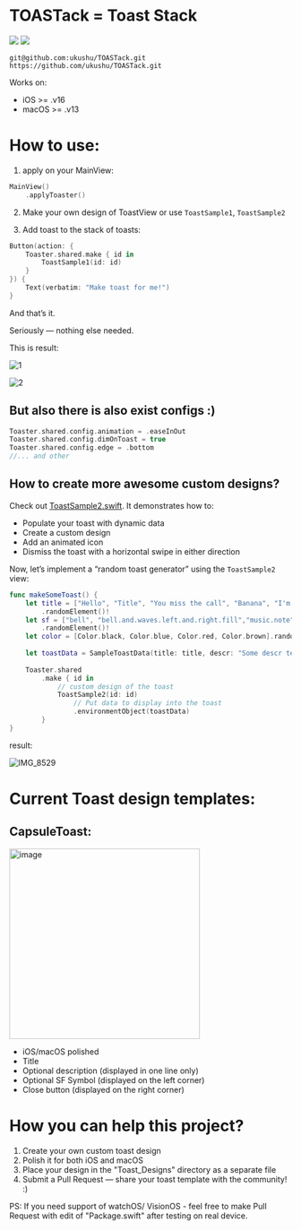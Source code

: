 # TOASTack = Toast Stack
[![](https://img.shields.io/endpoint?url=https%3A%2F%2Fswiftpackageindex.com%2Fapi%2Fpackages%2Fukushu%2FTOASTack%2Fbadge%3Ftype%3Dswift-versions)](https://swiftpackageindex.com/ukushu/TOASTack)
[![](https://img.shields.io/endpoint?url=https%3A%2F%2Fswiftpackageindex.com%2Fapi%2Fpackages%2Fukushu%2FTOASTack%2Fbadge%3Ftype%3Dplatforms)](https://swiftpackageindex.com/ukushu/TOASTack)


```
git@github.com:ukushu/TOASTack.git
https://github.com/ukushu/TOASTack.git
```

Works on:
* iOS >= .v16
* macOS >= .v13


# How to use:
1) apply on your MainView:
```swift
MainView()
    .applyToaster()
```

2) Make your own design of ToastView or use `ToastSample1`, `ToastSample2`

3) Add toast to the stack of toasts:
```swift
Button(action: {
    Toaster.shared.make { id in
        ToastSample1(id: id)
    }
}) {
    Text(verbatim: "Make toast for me!")
}
```

And that’s it.

Seriously — nothing else needed.

This is result:

![1](https://github.com/user-attachments/assets/cc50cab2-c00a-4e9a-ade0-115fdcd239db)

![2](https://github.com/user-attachments/assets/f759cb22-3b89-446a-8e40-2ec3a64a1cd8)




## But also there is also exist configs :)

```swift
Toaster.shared.config.animation = .easeInOut
Toaster.shared.config.dimOnToast = true
Toaster.shared.config.edge = .bottom
//... and other
```

## How to create more awesome custom designs?

Check out [ToastSample2.swift](https://github.com/ukushu/TOASTack/blob/main/Sources/TOAStack/Toast_Designs/Samples/ToastSample2.swift). It demonstrates how to:
* Populate your toast with dynamic data
* Create a custom design
* Add an animated icon
* Dismiss the toast with a horizontal swipe in either direction

Now, let’s implement a “random toast generator” using the `ToastSample2` view:

```swift
func makeSomeToast() {
    let title = ["Hello", "Title", "You miss the call", "Banana", "I'm waiting for you", "Why so sad?"]
        .randomElement()!
    let sf = ["bell", "bell.and.waves.left.and.right.fill","music.note","exclamationmark.3","exclamationmark.shield"]
        .randomElement()!
    let color = [Color.black, Color.blue, Color.red, Color.brown].randomElement()!
    
    let toastData = SampleToastData(title: title, descr: "Some descr text blablabla bla", sfSymbol: sf, color: color)
    
    Toaster.shared
        .make { id in
            // custom design of the toast
            ToastSample2(id: id)
                // Put data to display into the toast
                .environmentObject(toastData)
        }
}
```
result:

![IMG_8529](https://github.com/user-attachments/assets/682e0018-419b-4f1e-b76a-8c04c0ce81d4)

# Current Toast design templates:

## CapsuleToast:
<img width="340" alt="image" src="https://github.com/user-attachments/assets/660f98ac-ed21-4acb-9cb8-22eba688fee7" />

* iOS/macOS polished
* Title
* Optional description (displayed in one line only)
* Optional SF Symbol (displayed on the left corner)
* Close button (displayed on the right corner)



# How you can help this project?

1) Create your own custom toast design
2) Polish it for both iOS and macOS
3) Place your design in the "Toast_Designs" directory as a separate file
4) Submit a Pull Request — share your toast template with the community! :)


PS: If you need support of watchOS/ VisionOS - feel free to make Pull Request with edit of "Package.swift" after testing on real device.


